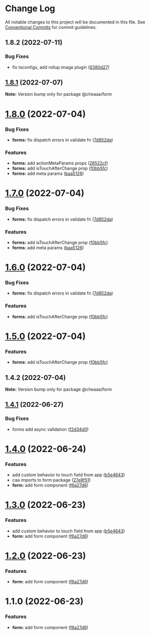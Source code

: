 # Change Log

All notable changes to this project will be documented in this file.
See [Conventional Commits](https://conventionalcommits.org) for commit guidelines.

## 1.8.2 (2022-07-11)


### Bug Fixes

* fix tsconfigs, add rollup image plugin ([6380d27](https://github.com/SergeyBondar93/liba/commit/6380d272ef79220e4644deeb1c1b3ac925a1658f))





## [1.8.1](https://github.com/SergeyBondar93/liba/compare/@cheaaa/form@1.8.0...@cheaaa/form@1.8.1) (2022-07-07)

**Note:** Version bump only for package @cheaaa/form





# [1.8.0](https://github.com/SergeyBondar93/liba/compare/@cheaaa/form@1.7.0...@cheaaa/form@1.8.0) (2022-07-04)


### Bug Fixes

* **forms:** fix dispatch errors in validate fn ([7d852da](https://github.com/SergeyBondar93/liba/commit/7d852dadce08c1d8033e982bc9133fbd8fabdb1e))


### Features

* **forms:** add actionMetaParams props ([28522cf](https://github.com/SergeyBondar93/liba/commit/28522cf4852f16f00b924b7a9a0042ec4307efd1))
* **forms:** add isTouchAfterChange prop ([f0bb5fc](https://github.com/SergeyBondar93/liba/commit/f0bb5fc118a38869ac149b7cdf2243c7ebb99b17))
* **forms:** add meta params ([baa5126](https://github.com/SergeyBondar93/liba/commit/baa5126d68de5b2b6165d8f2725206853b14911f))





# [1.7.0](https://github.com/SergeyBondar93/liba/compare/@cheaaa/form@1.6.0...@cheaaa/form@1.7.0) (2022-07-04)


### Bug Fixes

* **forms:** fix dispatch errors in validate fn ([7d852da](https://github.com/SergeyBondar93/liba/commit/7d852dadce08c1d8033e982bc9133fbd8fabdb1e))


### Features

* **forms:** add isTouchAfterChange prop ([f0bb5fc](https://github.com/SergeyBondar93/liba/commit/f0bb5fc118a38869ac149b7cdf2243c7ebb99b17))
* **forms:** add meta params ([baa5126](https://github.com/SergeyBondar93/liba/commit/baa5126d68de5b2b6165d8f2725206853b14911f))





# [1.6.0](https://github.com/SergeyBondar93/liba/compare/@cheaaa/form@1.5.0...@cheaaa/form@1.6.0) (2022-07-04)


### Bug Fixes

* **forms:** fix dispatch errors in validate fn ([7d852da](https://github.com/SergeyBondar93/liba/commit/7d852dadce08c1d8033e982bc9133fbd8fabdb1e))


### Features

* **forms:** add isTouchAfterChange prop ([f0bb5fc](https://github.com/SergeyBondar93/liba/commit/f0bb5fc118a38869ac149b7cdf2243c7ebb99b17))





# [1.5.0](https://github.com/SergeyBondar93/liba/compare/@cheaaa/form@1.4.2...@cheaaa/form@1.5.0) (2022-07-04)


### Features

* **forms:** add isTouchAfterChange prop ([f0bb5fc](https://github.com/SergeyBondar93/liba/commit/f0bb5fc118a38869ac149b7cdf2243c7ebb99b17))





## 1.4.2 (2022-07-04)

**Note:** Version bump only for package @cheaaa/form





## [1.4.1](https://github.com/SergeyBondar93/liba/compare/@cheaaa/form@1.4.0...@cheaaa/form@1.4.1) (2022-06-27)


### Bug Fixes

* forms add async validation ([f2d34d0](https://github.com/SergeyBondar93/liba/commit/f2d34d0c9ab11d72476a9e95524f0f72a4764646))





# [1.4.0](https://github.com/SergeyBondar93/liba/compare/@cheaaa/form@1.3.0...@cheaaa/form@1.4.0) (2022-06-24)


### Features

* add custom behavior to touch field from app ([b5e4643](https://github.com/SergeyBondar93/liba/commit/b5e4643d9e709df62ddf251857f7f2326ef6a11e))
* caa imports to form package ([27e8f51](https://github.com/SergeyBondar93/liba/commit/27e8f5168b41a35f48f67489d8f6297871488617))
* **form:** add form component ([f6a27d6](https://github.com/SergeyBondar93/liba/commit/f6a27d62c2b28b0964c40a2d227456466f01daa9))





# [1.3.0](https://github.com/SergeyBondar93/liba/compare/@cheaaa/form@1.2.0...@cheaaa/form@1.3.0) (2022-06-23)


### Features

* add custom behavior to touch field from app ([b5e4643](https://github.com/SergeyBondar93/liba/commit/b5e4643d9e709df62ddf251857f7f2326ef6a11e))
* **form:** add form component ([f6a27d6](https://github.com/SergeyBondar93/liba/commit/f6a27d62c2b28b0964c40a2d227456466f01daa9))





# [1.2.0](https://github.com/SergeyBondar93/liba/compare/@cheaaa/form@1.1.0...@cheaaa/form@1.2.0) (2022-06-23)


### Features

* **form:** add form component ([f6a27d6](https://github.com/SergeyBondar93/liba/commit/f6a27d62c2b28b0964c40a2d227456466f01daa9))





# 1.1.0 (2022-06-23)


### Features

* **form:** add form component ([f6a27d6](https://github.com/SergeyBondar93/liba/commit/f6a27d62c2b28b0964c40a2d227456466f01daa9))
